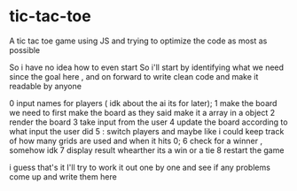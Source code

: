 # tic-tac-toe
A tic tac toe game using JS and trying to optimize the code as most as possible 

So i have no idea how to even start So i'll start by identifying what we need since the goal here , and on forward to write clean code and make it readable by anyone 

0 input names for players ( idk about the ai its for later);
1 make the board  we need to first make the board as they said make it a array in a object
2 render the board 
3 take input from the user 
4 update the board according to what input the user did 
5 : switch players and maybe like i could keep track of how many grids are used and when it hits 0;
6 check for a winner , somehow idk 
7 display result whearther its a win or a tie 
8 restart the game 

i guess that's it I'll try to work it out one by one and see if any problems come up and write them here 

